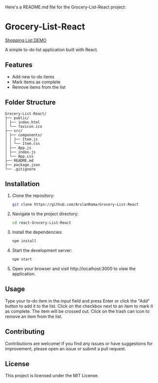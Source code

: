 Here's a README.md file for the Grocery-List-React project:

# Grocery-List-React

[Shopping List DEMO](https://infallible-fermat-c4bb58.netlify.app/)

A simple to-do list application built with React.

## Features

- Add new to-do items
- Mark items as complete
- Remove items from the list

## Folder Structure

```
Grocery-List-React/
├── public/
│ ├── index.html
│ └── favicon.ico
├── src/
│ ├── components/
│ │ ├── Item.js
│ │ └── Item.css
│ ├── App.js
│ ├── index.js
│ └── App.css
├── README.md
├── package.json
└── .gitignore
```

## Installation

1. Clone the repository:

   ```bash
   git clone https://github.com/ArslanRama/Grocery-List-React
   ```

2. Navigate to the project directory:

   ```bash
   cd react-Grocery-List-React
   ```

3. Install the dependencies:

   ```bash
   npm install
   ```

4. Start the development server:

   ```bash
   npm start
   ```

5. Open your browser and visit http://localhost:3000 to view the application.

## Usage

Type your to-do item in the input field and press Enter or click the "Add" button to add it to the list.
Click on the checkbox next to an item to mark it as complete. The item will be crossed out.
Click on the trash can icon to remove an item from the list.

## Contributing

Contributions are welcome! If you find any issues or have suggestions for improvement, please open an issue or submit a pull request.

## License

This project is licensed under the MIT License.